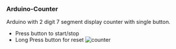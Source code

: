 ### Arduino-Counter
Arduino with 2 digit 7 segment display counter with single button.
- Press button to start/stop
- Long Press button for reset
![counter](https://user-images.githubusercontent.com/12440207/41647623-7086cb44-74a9-11e8-8a15-d56b15ce0200.png)
